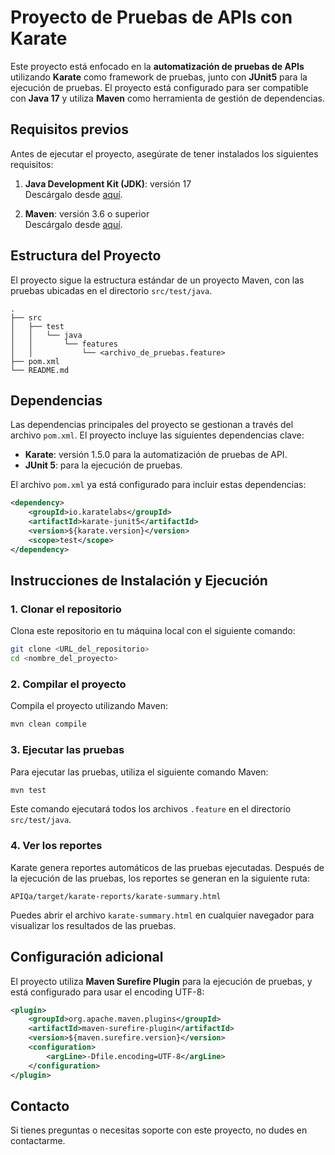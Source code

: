 
# Proyecto de Pruebas de APIs con Karate

Este proyecto está enfocado en la **automatización de pruebas de APIs** utilizando **Karate** como framework de pruebas, junto con **JUnit5** para la ejecución de pruebas. El proyecto está configurado para ser compatible con **Java 17** y utiliza **Maven** como herramienta de gestión de dependencias.

## Requisitos previos

Antes de ejecutar el proyecto, asegúrate de tener instalados los siguientes requisitos:

1. **Java Development Kit (JDK)**: versión 17  
   Descárgalo desde [aquí](https://www.oracle.com/java/technologies/javase-jdk17-downloads.html).
   
2. **Maven**: versión 3.6 o superior  
   Descárgalo desde [aquí](https://maven.apache.org/download.cgi).

## Estructura del Proyecto

El proyecto sigue la estructura estándar de un proyecto Maven, con las pruebas ubicadas en el directorio `src/test/java`.

```
.
├── src
│   ├── test
│   │   └── java
│   │       └── features
│   │           └── <archivo_de_pruebas.feature>
├── pom.xml
└── README.md
```

## Dependencias

Las dependencias principales del proyecto se gestionan a través del archivo `pom.xml`. El proyecto incluye las siguientes dependencias clave:

- **Karate**: versión 1.5.0 para la automatización de pruebas de API.
- **JUnit 5**: para la ejecución de pruebas.

El archivo `pom.xml` ya está configurado para incluir estas dependencias:

```xml
<dependency>
    <groupId>io.karatelabs</groupId>
    <artifactId>karate-junit5</artifactId>
    <version>${karate.version}</version>
    <scope>test</scope>
</dependency>
```

## Instrucciones de Instalación y Ejecución

### 1. Clonar el repositorio

Clona este repositorio en tu máquina local con el siguiente comando:

```bash
git clone <URL_del_repositorio>
cd <nombre_del_proyecto>
```

### 2. Compilar el proyecto

Compila el proyecto utilizando Maven:

```bash
mvn clean compile
```

### 3. Ejecutar las pruebas

Para ejecutar las pruebas, utiliza el siguiente comando Maven:

```bash
mvn test
```

Este comando ejecutará todos los archivos `.feature` en el directorio `src/test/java`.

### 4. Ver los reportes

Karate genera reportes automáticos de las pruebas ejecutadas. Después de la ejecución de las pruebas, los reportes se generan en la siguiente ruta:

```
APIQa/target/karate-reports/karate-summary.html
```

Puedes abrir el archivo `karate-summary.html` en cualquier navegador para visualizar los resultados de las pruebas.

## Configuración adicional

El proyecto utiliza **Maven Surefire Plugin** para la ejecución de pruebas, y está configurado para usar el encoding UTF-8:

```xml
<plugin>
    <groupId>org.apache.maven.plugins</groupId>
    <artifactId>maven-surefire-plugin</artifactId>
    <version>${maven.surefire.version}</version>
    <configuration>
        <argLine>-Dfile.encoding=UTF-8</argLine>
    </configuration>
</plugin>
```

## Contacto

Si tienes preguntas o necesitas soporte con este proyecto, no dudes en contactarme.
